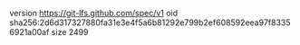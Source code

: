version https://git-lfs.github.com/spec/v1
oid sha256:2d6d317327880fa31e3e4f5a6b81292e799b2ef608592eea97f83356921a00af
size 2499
